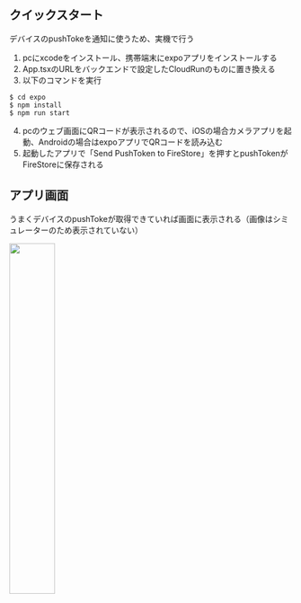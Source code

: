 ## クイックスタート

デバイスのpushTokeを通知に使うため、実機で行う

1. pcにxcodeをインストール、携帯端末にexpoアプリをインストールする
2. App.tsxのURLをバックエンドで設定したCloudRunのものに置き換える
3. 以下のコマンドを実行

```
$ cd expo
$ npm install
$ npm run start
```

4. pcのウェブ画面にQRコードが表示されるので、iOSの場合カメラアプリを起動、Androidの場合はexpoアプリでQRコードを読み込む
5. 起動したアプリで「Send PushToken to FireStore」を押すとpushTokenがFireStoreに保存される

## アプリ画面

うまくデバイスのpushTokeが取得できていれば画面に表示される（画像はシミュレーターのため表示されていない）

<img src="https://user-images.githubusercontent.com/46289011/103399095-c8b3f280-4b82-11eb-981a-7049d597d489.png" width=40% />